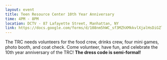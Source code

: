 ```yaml
---
layout: event
title: Teen Resource Center 10th Year Anniversary
time: 4PM - 8PM
location: DCTV - 87 Lafayette Street, Manhattan, NY
link: https://docs.google.com/forms/d/108nm5hWC_sf3MZhXMkkvlXjalHsDiGZl2-2WUVNDkqg/viewform
---
```

The TRC needs volunteers for the food crew, drinks crew, four mini games, photo booth, and coat check. Come volunteer, have fun, and celebrate the 10th year anniversary of the TRC! **The dress code is semi-formal!**
